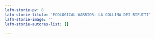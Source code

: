 ```yaml
---
lafm-storie-pv: 8
lafm-storie-titulo: 'ECOLOGICAL WARRIOR: LA COLLINA DEI RIFUITI'
lafm-storie-image: ''
lafm-storie-autores-list: []

---
```

